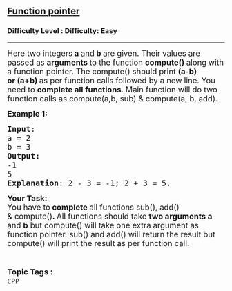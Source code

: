 <h2><a href="https://www.geeksforgeeks.org/problems/function-pointer/1?page=11&category=CPP&sortBy=submissions">Function pointer</a></h2><h3>Difficulty Level : Difficulty: Easy</h3><hr><div class="problems_problem_content__Xm_eO"><p><span style="font-size:18px">Here two integers<strong> a </strong>and<strong> b </strong>are given. Their values are passed as <strong>arguments </strong>to the function <strong>compute() </strong>along<strong> </strong>with a function pointer. The compute() should print&nbsp;<strong>(a-b) or&nbsp;(a+b) </strong>as per function calls followed by a new line. You need to <strong>complete all functions</strong>. Main function will do two function calls as compute(a,b, sub) &amp; compute(a, b, add).&nbsp;</span></p>

<p><span style="font-size:18px"><strong>Example 1:</strong><strong> </strong></span></p>

<pre><span style="font-size:18px"><strong>Input</strong>:
a = 2
b = 3
<strong>Output:</strong> 
-1
5
<strong>Explanation</strong>: 2 - 3 = -1; 2 + 3 = 5. </span></pre>

<p><span style="font-size:18px"><strong>Your Task:&nbsp; </strong><br>
You have to<strong> complete </strong>all&nbsp;functions sub(), add() &amp;&nbsp;compute()<strong>. </strong>All functions should take <strong>two arguments a</strong> and <strong>b</strong>&nbsp;but compute() will take one&nbsp;extra argument as function pointer. sub() and add() will return the result but compute() will print the result as per function call.</span></p>
</div><br><p><span style=font-size:18px><strong>Topic Tags : </strong><br><code>CPP</code>&nbsp;